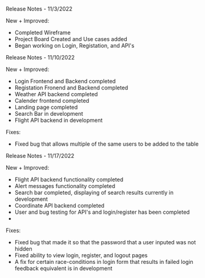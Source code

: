 Release Notes - 11/3/2022

New + Improved:
* Completed Wireframe
* Project Board Created and Use cases added
* Began working on Login, Registation, and API's

Release Notes - 11/10/2022

New + Improved:
* Login Frontend and Backend completed
* Registation Fronend and Backend completed
* Weather API backend completed
* Calender frontend completed
* Landing page completed
* Search Bar in development 
* Flight API backend in development 

Fixes:
* Fixed bug that allows multiple of the same users to be added to the table

Release Notes - 11/17/2022

New + Improved:
* Flight API backend functionality completed
* Alert messages functionality completed
* Search bar completed, displaying of search results currently in development
* Coordinate API backend completed
* User and bug testing for API's and login/register has been completed
* 



Fixes:
* Fixed bug that made it so that the password that a user inputed was not hidden
* Fixed ability to view login, register, and logout pages
* A fix for certain race-conditions in login form that results in failed login feedback equivalent is in development


